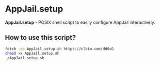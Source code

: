 # AppJail.setup

**AppJail.setup** - POSIX shell script to easily configure AppJail interactively.

## How to use this script?

```sh
fetch -qo AppJail.setup.sh https://clbin.com/dd0vO
chmod +x AppJail.setup.sh
./AppJail.setup.sh
```
